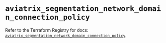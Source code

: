 # `aviatrix_segmentation_network_domain_connection_policy`

Refer to the Terraform Registry for docs: [`aviatrix_segmentation_network_domain_connection_policy`](https://registry.terraform.io/providers/aviatrixsystems/aviatrix/8.1.10/docs/resources/segmentation_network_domain_connection_policy).

